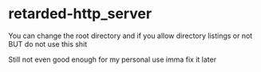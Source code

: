 ﻿# retarded-http_server
You can change the root directory and if you allow directory listings or not BUT do not use this shit


Still not even good enough for my personal use imma fix it later
